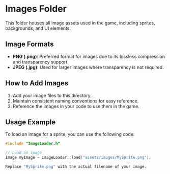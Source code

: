# Images Folder

This folder houses all image assets used in the game, including sprites, backgrounds, and UI elements.

## Image Formats

- **PNG (.png)**: Preferred format for images due to its lossless compression and transparency support.
- **JPEG (.jpg)**: Used for larger images where transparency is not required.

## How to Add Images

1. Add your image files to this directory.
2. Maintain consistent naming conventions for easy reference.
3. Reference the images in your code to use them in the game.

## Usage Example

To load an image for a sprite, you can use the following code:

```cpp
#include "ImageLoader.h"

// Load an image
Image myImage = ImageLoader::load("assets/images/MySprite.png");

Replace "MySprite.png" with the actual filename of your image.
